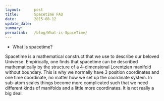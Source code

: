 ```yaml
---
layout:      post
title:       Spacetime FAQ
date:        2015-08-12
update_date: 
summary:     
permalink:   /blog/What-is-SpaceTime/
---
```


* What is spacetime?  

Spacetime is a mathematical construct that we use to describe our beloved Universe. Empirically, one finds that spacetime can be described mathematically by the structure of a 4-dimensional Lorentzian manifold without boundary. This is why we normally have 3 position coordinates and one time coordinate, no matter how we set up the coordinate system. In sub-atom scales things become more complicated such that we need different kinds of manifolds and a little more coordinates. It is not really a big deal.

<!-- It is intuitive to choose the 'space' and 'time' coordinates not only in the sense that we can perceive them in our daily life, but also because of a deep correspondence between translational symmetries and conservation laws. -->
